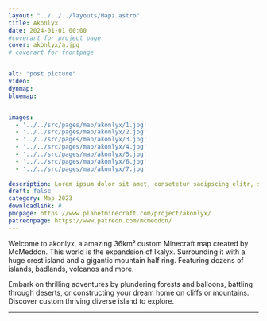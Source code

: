 ```yaml
---
layout: "../../../layouts/Mapz.astro"
title: Akonlyx
date: 2024-01-01 00:00 
#coverart for project page
cover: akonlyx/a.jpg
# coverart for frontpage


alt: "post picture"
video:
dynmap: 
bluemap: 


images:
  - '../../src/pages/map/akonlyx/1.jpg'
  - '../../src/pages/map/akonlyx/2.jpg'
  - '../../src/pages/map/akonlyx/3.jpg'
  - '../../src/pages/map/akonlyx/4.jpg'
  - '../../src/pages/map/akonlyx/5.jpg'
  - '../../src/pages/map/akonlyx/6.jpg'
  - '../../src/pages/map/akonlyx/7.jpg'
  
description: Lorem ipsum dolor sit amet, consetetur sadipscing elitr, sed diam nonumy eirmod tempor invidunt ut labore et
draft: false
category: Map 2023
downloadlink: #
pmcpage: https://www.planetminecraft.com/project/akonlyx/
patreonpage: https://www.patreon.com/mcmeddon/
---
```


Welcome to akonlyx,
a amazing 36km² custom Minecraft map created by McMeddon. This world is the expandsion of Ikalyx. Surrounding it with a huge crest island and a gigantic mountain half ring. Featuring dozens of islands, badlands, volcanos and more.

Embark on thrilling adventures by plundering forests and balloons, battling through deserts, or constructing your dream home on cliffs or mountains. Discover custom thriving diverse island to explore.

-----
